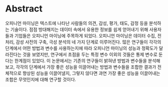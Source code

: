 # Abstract

오피니언 마이닝은 텍스트에 나타난 사람들의 의견, 감성, 평가, 태도, 감정 등을 분석하는 기술이다. 점점 방대해지는 데이터 속에서 유용한 정보를 쉽게 얻어내기 위해 사용자들과 기업들은 오피니언 마이닝에 주목하게 되었다. 오피니언 마이닝은 데이터 수집, 전처리, 감성 사전의 구축, 극성 분석의 네 가지 단계로 이루어진다. 많은 연구들이 각각의 단계에서 어떤 방법과 변수를 사용하는지에 따라 오피니언 마이닝의 성능과 정확도가 달라진다는 것을 보였지만, 연구에서 초점을 두는 특정 변수 이외의 것들은 통제 변수로 둔다는 한계점이 있었다. 이 논문에서는 기존의 연구들이 밝혀낸 방법과 변수들을 분석해보고, 각각의 단계에서 가장 좋은 성능을 이끌어내는 방법과 변수들을 조합한 결과가 전체적으로 향상된 성능을 이끌어낼지, 그렇지 않다면 과연 가장 좋은 성능을 이끌어내는 조합은 무엇인지에 대해 연구할 것이다.
